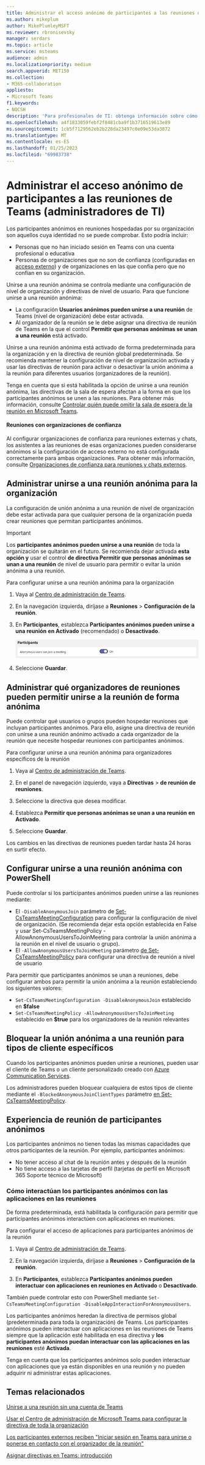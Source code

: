 ```yaml
---
title: Administrar el acceso anónimo de participantes a las reuniones de Teams (administradores de TI)
ms.author: mikeplum
author: MikePlumleyMSFT
ms.reviewer: rbronisevsky
manager: serdars
ms.topic: article
ms.service: msteams
audience: admin
ms.localizationpriority: medium
search.appverid: MET150
ms.collection:
- M365-collaboration
appliesto:
- Microsoft Teams
f1.keywords:
- NOCSH
description: 'Para profesionales de TI: obtenga información sobre cómo funciona la participación anónima en las reuniones en Microsoft Teams.'
ms.openlocfilehash: a4f1833059febf2f8481cba9f1b3716519613e89
ms.sourcegitcommit: 1cb5f7129562eb2b228da23497c0e09e53da3872
ms.translationtype: MT
ms.contentlocale: es-ES
ms.lasthandoff: 01/25/2023
ms.locfileid: "69983738"
---
```

# <a name="manage-anonymous-participant-access-to-teams-meetings-it-admins"></a>Administrar el acceso anónimo de participantes a las reuniones de Teams (administradores de TI)

Los participantes anónimos en reuniones hospedadas por su organización son aquellos cuya identidad no se puede comprobar. Esto podría incluir:

- Personas que no han iniciado sesión en Teams con una cuenta profesional o educativa 
- Personas de organizaciones que no son de confianza (configuradas en [acceso externo](manage-external-access.md)) y de organizaciones en las que confía pero que no confían en su organización.

Unirse a una reunión anónima se controla mediante una configuración de nivel de organización y directivas de nivel de usuario. Para que funcione unirse a una reunión anónima:
- La configuración **Usuarios anónimos pueden unirse a una reunión** de Teams (nivel de organización) debe estar activada.
- Al organizador de la reunión se le debe asignar una directiva de reunión de Teams en la que el control **Permitir que personas anónimas se unan a una reunión** está activado.

Unirse a una reunión anónima está activado de forma predeterminada para la organización y en la directiva de reunión global predeterminada. Se recomienda mantener la configuración de nivel de organización activada y usar las directivas de reunión para activar o desactivar la unión anónima a la reunión para diferentes usuarios (organizadores de la reunión).

Tenga en cuenta que si está habilitada la opción de unirse a una reunión anónima, las directivas de la sala de espera afectan a la forma en que los participantes anónimos se unen a las reuniones. Para obtener más información, consulte [Controlar quién puede omitir la sala de espera de la reunión en Microsoft Teams](who-can-bypass-meeting-lobby.md).

#### <a name="meetings-with-trusted-organizations"></a>Reuniones con organizaciones de confianza

Al configurar organizaciones de confianza para reuniones externas y chats, los asistentes a las reuniones de esas organizaciones pueden considerarse anónimos si la configuración de acceso externo no está configurada correctamente para ambas organizaciones. Para obtener más información, consulte [Organizaciones de confianza para reuniones y chats externos](manage-external-access.md).

## <a name="manage-anonymous-meeting-join-for-the-organization"></a>Administrar unirse a una reunión anónima para la organización

La configuración de unión anónima a una reunión de nivel de organización debe estar activada para que cualquier persona de la organización pueda crear reuniones que permitan participantes anónimos.

> [!Important]
> Los **participantes anónimos pueden unirse a una reunión** de toda la organización se quitarán en el futuro. Se recomienda dejar activada **esta opción y** usar el control **de directiva Permitir que personas anónimas se unan a una reunión** de nivel de usuario para permitir o evitar la unión anónima a una reunión.

Para configurar unirse a una reunión anónima para la organización
1. Vaya al [Centro de administración de Teams](https://admin.teams.microsoft.com).

1. En la navegación izquierda, diríjase a **Reuniones** > **Configuración de la reunión**.

1. En **Participantes**, establezca **Participantes anónimos pueden unirse a una reunión** **en Activado** (recomendado) o **Desactivado**.

    ![Captura de pantalla de la configuración de los participantes para las reuniones en el centro de administración.](media/meeting-settings-participants.png "Captura de pantalla de la configuración de los participantes para las reuniones de Teams en el centro de administración de Microsoft Teams.")

1. Seleccione **Guardar**.

## <a name="manage-which-meeting-organizers-can-allow-anonymous-meeting-join"></a>Administrar qué organizadores de reuniones pueden permitir unirse a la reunión de forma anónima

Puede controlar qué usuarios o grupos pueden hospedar reuniones que incluyan participantes anónimos. Para ello, asigne una directiva de reunión con unirse a una reunión anónimo activado a cada organizador de la reunión que necesite hospedar reuniones con participantes anónimos.

Para configurar unirse a una reunión anónima para organizadores específicos de la reunión
1. Vaya al [Centro de administración de Teams](https://admin.teams.microsoft.com).

1. En el panel de navegación izquierdo, vaya a **Directivas** > **de reunión de reuniones**.

1. Seleccione la directiva que desea modificar.

1. Establezca **Permitir que personas anónimas se unan a una reunión** **en Activado**.

1. Seleccione **Guardar**.

Los cambios en las directivas de reuniones pueden tardar hasta 24 horas en surtir efecto.

## <a name="configure-anonymous-meeting-join-using-powershell"></a>Configurar unirse a una reunión anónima con PowerShell

Puede controlar si los participantes anónimos pueden unirse a las reuniones mediante:

- El `-DisableAnonymousJoin` parámetro de [Set-CsTeamsMeetingConfiguration](/powershell/module/skype/set-csteamsmeetingconfiguration) para configurar la configuración de nivel de organización. (Se recomienda dejar esta opción establecida en False y usar Set-CsTeamsMeetingPolicy -AllowAnonymousUsersToJoinMeeting para controlar la unión anónima a la reunión en el nivel de usuario o grupo).
- El `-AllowAnonymousUsersToJoinMeeting` parámetro [de Set-CsTeamsMeetingPolicy](/powershell/module/skype/set-csteamsmeetingpolicy) para configurar una directiva de reunión a nivel de usuario

Para permitir que participantes anónimos se unan a reuniones, debe configurar ambos para permitir la unión anónima a la reunión estableciendo los siguientes valores:

- `Set-CsTeamsMeetingConfiguration -DisableAnonymousJoin` establecido en **$false**
- `Set-CsTeamsMeetingPolicy -AllowAnonymousUsersToJoinMeeting` establecido en **$true** para los organizadores de la reunión relevantes

## <a name="block-anonymous-meeting-join-for-specific-client-types"></a>Bloquear la unión anónima a una reunión para tipos de cliente específicos

Cuando los participantes anónimos pueden unirse a reuniones, pueden usar el cliente de Teams o un cliente personalizado creado con [Azure Communication Services](/azure/communication-services/). 

Los administradores pueden bloquear cualquiera de estos tipos de cliente mediante el `-BlockedAnonymousJoinClientTypes` parámetro [en Set-CsTeamsMeetingPolicy](/powershell/module/skype/set-csteamsmeetingpolicy#-blockedanonymousjoinclienttypes).

## <a name="anonymous-participants-meeting-experience"></a>Experiencia de reunión de participantes anónimos

Los participantes anónimos no tienen todas las mismas capacidades que otros participantes de la reunión. Por ejemplo, participantes anónimos:

- No tener acceso al chat de la reunión antes y después de la reunión
- No tiene acceso a las tarjetas de perfil (tarjetas de perfil en Microsoft 365 Soporte técnico de Microsoft)

### <a name="how-anonymous-participants-interact-with-apps-in-meetings"></a>Cómo interactúan los participantes anónimos con las aplicaciones en las reuniones

De forma predeterminada, está habilitada la configuración para permitir que participantes anónimos interactúen con aplicaciones en reuniones.

Para configurar el acceso de aplicaciones para participantes anónimos de la reunión

1. Vaya al [Centro de administración de Teams](https://admin.teams.microsoft.com).

1. En la navegación izquierda, diríjase a **Reuniones** > **Configuración de la reunión**.

1. En **Participantes**, establezca  **Participantes anónimos pueden interactuar con aplicaciones en reuniones en** **Activado** o **Desactivado**.

También puede controlar esto con PowerShell mediante `Set-CsTeamsMeetingConfiguration -DisableAppInteractionForAnonymousUsers`.

Los participantes anónimos heredan la directiva de permisos global (predeterminada para toda la organización) de Teams. Los participantes anónimos pueden interactuar con aplicaciones en las reuniones de Teams siempre que la aplicación esté habilitada en esa directiva y **los participantes anónimos puedan interactuar con las aplicaciones en las reuniones** esté **Activada**.

Tenga en cuenta que los participantes anónimos solo pueden interactuar con aplicaciones que ya están disponibles en una reunión y no pueden adquirir ni administrar estas aplicaciones.

## <a name="related-topics"></a>Temas relacionados

[Unirse a una reunión sin una cuenta de Teams](https://support.microsoft.com/office/c6efc38f-4e03-4e79-b28f-e65a4c039508)

[Usar el Centro de administración de Microsoft Teams para configurar la directiva de toda la organización](meeting-settings-in-teams.md#allow-anonymous-users-to-join-meetings)

[Los participantes externos reciben "Iniciar sesión en Teams para unirse o ponerse en contacto con el organizador de la reunión"](/microsoftteams/troubleshoot/meetings/external-participants-join-meeting-blocked)

[Asignar directivas en Teams: introducción](policy-assignment-overview.md)